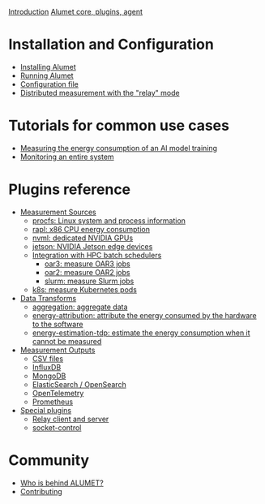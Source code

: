 <!-- markdownlint-disable first-line-h1 no-empty-links -->
[Introduction](intro.md)
[Alumet core, plugins, agent](plugins_core_agent.md)

# Installation and Configuration

- [Installing Alumet](start/install.md)
- [Running Alumet](start/run.md)
- [Configuration file](start/config.md)
- [Distributed measurement with the "relay" mode]()

# Tutorials for common use cases

- [Measuring the energy consumption of an AI model training]()
- [Monitoring an entire system]()

# Plugins reference

- [Measurement Sources]()
  - [procfs: Linux system and process information]()
  - [rapl: x86 CPU energy consumption]()
  - [nvml: dedicated NVIDIA GPUs]()
  - [jetson: NVIDIA Jetson edge devices]()
  - [Integration with HPC batch schedulers]()
    - [oar3: measure OAR3 jobs]()
    - [oar2: measure OAR2 jobs]()
    - [slurm: measure Slurm jobs]()
  - [k8s: measure Kubernetes pods]()
- [Data Transforms]()
  - [aggregation: aggregate data]()
  - [energy-attribution: attribute the energy consumed by the hardware to the software]()
  - [energy-estimation-tdp: estimate the energy consumption when it cannot be measured]()
- [Measurement Outputs]()
  - [CSV files]()
  - [InfluxDB]()
  - [MongoDB]()
  - [ElasticSearch / OpenSearch]()
  - [OpenTelemetry](plugins/output/opentelemetry.md)
  - [Prometheus](plugins/output/prometheus.md)
- [Special plugins]()
  - [Relay client and server]()
  - [socket-control]()

# Community

- [Who is behind ALUMET?]()
- [Contributing]()
